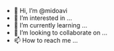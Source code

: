 - 👋 Hi, I’m @midoavi
- 👀 I’m interested in ...
- 🌱 I’m currently learning ...
- 💞️ I’m looking to collaborate on ...
- 📫 How to reach me ...

<!---
midoavi/midoavi is a ✨ special ✨ repository because its `README.md` (this file) appears on your GitHub profile.
You can click the Preview link to take a look at your changes.
--->
